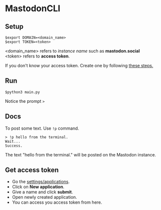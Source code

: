 # MastodonCLI

## Setup

```console
$export DOMAIN=<domain_name>
$export TOKEN=<token>
```

\<domain\_name\> refers to *instance name* such as **mastodon.social**   
\<token\> refers to **access token**.

If you don't know your access token. Create one by following [these
steps.](#get-access-token)



## Run

```console
$python3 main.py
```

Notice the prompt ```>```

## Docs

To post some text. Use ```!p``` command.

```console
> !p hello from the terminal.
Wait...
Success.
```

The text "hello from the terminal." will be posted on the Mastodon instance.

## Get access token

- Go the [settings/applications](https://mastodon.social/settings/applications).
- Click on **New application**.
- Give a name and click **submit**.
- Open newly created application.
- You can access you access token from here.
